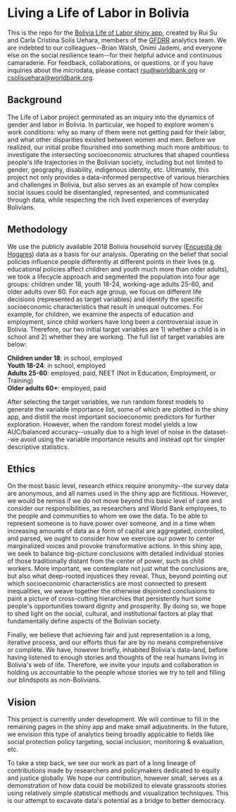 # Living a Life of Labor in Bolivia

This is the repo for the [Bolivia Life of Labor shiny app](https://rosemarysu.shinyapps.io/bolivia_unpaid_labor/),
created by Rui Su and Carla Cristina Solis Uehara, members of the [GFDRR](https://www.gfdrr.org/en) analytics team.
We are indebted to our colleagues--Brian Walsh, Onimi Jademi, and everyone else on the social resilience team--for their helpful advice and continuous camaraderie.
For feedback, collaborations, or questions, or if you have inquiries about the microdata, please contact <rsu@worldbank.org> or <csolisuehara@worldbank.org>.

## Background
The Life of Labor project germinated as an inquiry into the dynamics of gender and labor in Bolivia.
In particular, we hoped to explore women's work conditions:
why so many of them were not getting paid for their labor, and what other disparities existed between women and men.
Before we realized, our initial probe flourished into something much more ambitious:
to investigate the intersecting socioeconomic structures that shaped countless people's life trajectories in the Bolivian society,
including but not limited to gender, geography, disability, indigenous identity, etc.
Ultimately, this project not only provides a data-informed perspective of various hierarchies and challenges in Bolivia,
but also serves as an example of how complex social issues could be disentangled, represented, and communicated through data,
while respecting the rich lived experiences of everyday Bolivians.

## Methodology
We use the publicly available 2018 Bolivia household survey ([Encuesta de Hogares](https://www.ine.gob.bo/index.php/censos-y-banco-de-datos/censos/bases-de-datos-encuestas-sociales/))
data as a basis for our analysis.
Operating on the belief that social policies influence people differently at different points in their lives
(e.g. educational policies affect children and youth much more than older adults),
we took a lifecycle approach and segmented the population into four age groups:
children under 18, youth 18-24, working-age adults 25-60, and older adults over 60.
For each age group, we focus on different life decisions (represented as target variables) and identify the specific socioeconomic characteristics that result in unequal outcomes.
For example, for children, we examine the aspects of education and employment, since child workers have long been a controversial issue in Bolivia.
Therefore, our two initial target variables are 1) whether a child is in school and 2) whether they are working.
The full list of target variables are below:  

**Children under 18**: in school, employed  
**Youth 18-24**: in school, employed  
**Adults 25-60**: employed, paid, NEET (Not in Education, Employment, or Training)  
**Older adults 60+**: employed, paid  

After selecting the target variables, we run random forest models to generate the variable importance list,
some of which are plotted in the shiny app, and distill the most important socioeconomic predictors for further exploration.
However, when the random forest model yields a low AUC/balanced accuracy--usually due to a high level of noise in the dataset--we
avoid using the variable importance results and instead opt for simpler descriptive statistics.

## Ethics
On the most basic level, research ethics require anonymity--the survey data are anonymous, and all names used in the shiny app are fictitious.
However, we would be remiss if we do not move beyond this basic level of care and consider our responsibilities, as researchers and World Bank employees,
to the people and communities to whom we owe the data.
To be able to represent someone is to have power over someone, and in a time when increasing amounts of data as a form of capital
are aggregated, controlled, and parsed, we ought to consider how we exercise our power to center marginalized voices and provoke transformative actions.
In this shiny app, we seek to balance big-picture conclusions with detailed individual stories of those traditionally distant from the center of power,
such as child workers.
More important, we contemplate not just what the conclusions are, but also what deep-rooted injustices they reveal.
Thus, beyond pointing out which socioeconomic characteristics are most connected to present inequalities,
we weave together the otherwise disjointed conclusions to paint a picture of cross-cutting hierarchies that persistently hurt some people's opportunities toward dignity and prosperity.
By doing so, we hope to shed light on the social, cultural, and institutional factors at play that fundamentally define aspects of the Bolivian society.  

Finally, we believe that achieving fair and just representation is a long, iterative process,
and our efforts thus far are by no means comprehensive or complete.
We have, however briefly, inhabited Bolivia's data-land, before having listened to enough stories and thoughts of the real humans living in Bolivia's web of life.
Therefore, we invite your inputs and collaboration in holding us accountable to the people whose stories we try to tell and filling our blindspots as non-Bolivians.

## Vision
This project is currently under development.
We will continue to fill in the remaining pages in the shiny app and make small adjustments.
In the future, we envision this type of analytics being broadly applicable to fields like social protection policy targeting,
social inclusion, monitoring & evaluation, etc.  

To take a step back, we see our work as part of a long lineage of contributions made by researchers and policymakers dedicated to equity and justice globally.
We hope our contribution, however small, serves as a demonstration of how data could be mobilized to elevate grassroots stories
using relatively simple statistical methods and visualization techniques.
This is our attempt to excavate data's potential as a bridge to better democracy.

